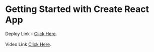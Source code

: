 # Getting Started with Create React App

Deploy Link - [Click Here](https://sensational-starlight-95c321.netlify.app/).
</br></br>
Video Link  [Click Here](https://drive.google.com/file/d/1qfvlyTWzansC8vgLDOXG9i1zcok_oTtq/view?usp=drive_link).
